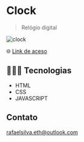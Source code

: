 # Clock

> Relógio digital 

![clock](https://user-images.githubusercontent.com/113713067/201432006-2b004112-8d85-433d-a93b-7069d7134f59.jpg)

🌐 [Link de aceso]( https://rafaelsilvaeth.github.io/Clock/ )

## 👨🏻‍💻 Tecnologias 

- HTML
- CSS
- JAVASCRIPT

## Contato

rafaelsilva.eth@outlook.com
